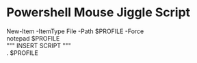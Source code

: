 # Powershell Mouse Jiggle Script  <br/>

New-Item -ItemType File -Path $PROFILE -Force  <br/>
notepad $PROFILE <br/>
""" INSERT SCRIPT """  <br/>
. $PROFILE <br/>
